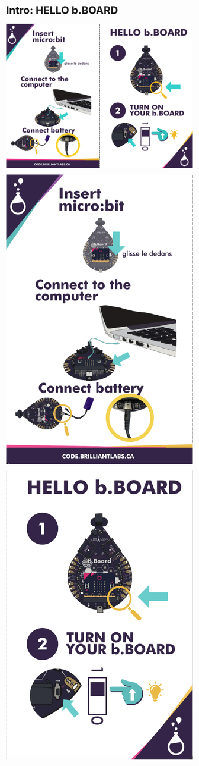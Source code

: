 # Intro:  HELLO b.BOARD

<!-- Write here -->

![Hello_bBoard-EN](https://github.com/Brilliant-Labs/code.bl/blob/code_alpha/packaged/docs/static/mb/projects/bboard-tutorials-cards/1_Intro/Intro3/Hello_bBoard-EN.png?raw=true "Hello_bBoard-EN")

![Hello_bBoard-EN_A](https://github.com/Brilliant-Labs/code.bl/blob/code_alpha/packaged/docs/static/mb/projects/bboard-tutorials-cards/1_Intro/Intro3/Hello_bBoard-EN_A.png?raw=true "Hello_bBoard-EN_A")

![Hello_bBoard-EN_B](https://github.com/Brilliant-Labs/code.bl/blob/code_alpha/packaged/docs/static/mb/projects/bboard-tutorials-cards/1_Intro/Intro3/Hello_bBoard-EN_B.png?raw=true "Hello_bBoard-EN_B")